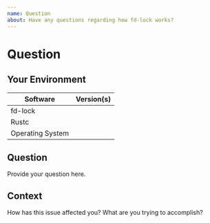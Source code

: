 ```yaml
---
name: Question
about: Have any questions regarding how fd-lock works?
---
```


# Question
## Your Environment
| Software         | Version(s) |
| ---------------- | ---------- |
| fd-lock      |
| Rustc            |
| Operating System |

## Question
Provide your question here.

## Context
How has this issue affected you? What are you trying to accomplish?

